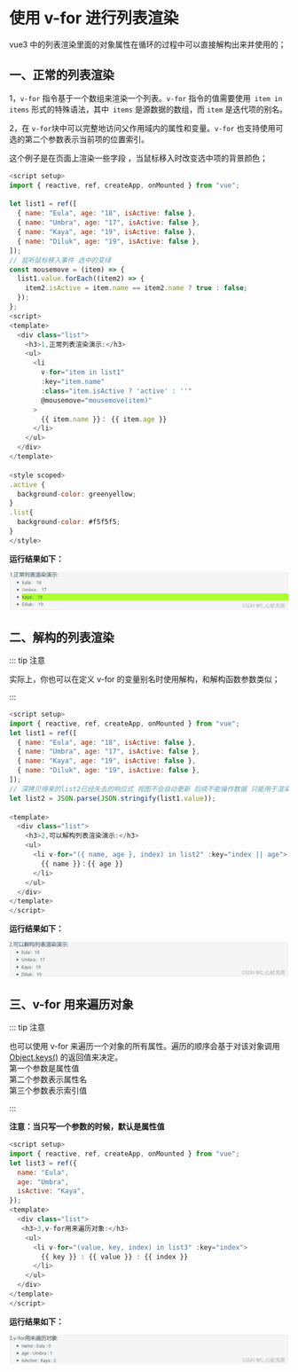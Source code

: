 # 使用 v-for 进行列表渲染

vue3 中的列表渲染里面的对象属性在循环的过程中可以直接解构出来并使用的；

## 一、正常的列表渲染

1，`v-for` 指令基于一个数组来渲染一个列表。`v-for` 指令的值需要使用` item in items` 形式的特殊语法，其中` items` 是源数据的数组，而 `item` 是迭代项的别名。

2，在 `v-for`块中可以完整地访问父作用域内的属性和变量。`v-for` 也支持使用可选的第二个参数表示当前项的位置索引。

这个例子是在页面上渲染一些字段 ，当鼠标移入时改变选中项的背景颜色；

```javascript
<script setup>
import { reactive, ref, createApp, onMounted } from "vue";

let list1 = ref([
  { name: "Eula", age: "18", isActive: false },
  { name: "Umbra", age: "17", isActive: false },
  { name: "Kaya", age: "19", isActive: false },
  { name: "Diluk", age: "19", isActive: false },
]);
// 监听鼠标移入事件 选中的变绿
const mousemove = (item) => {
  list1.value.forEach((item2) => {
    item2.isActive = item.name == item2.name ? true : false;
  });
};
<script>
<template>
  <div class="list">
    <h3>1,正常列表渲染演示:</h3>
    <ul>
      <li
        v-for="item in list1"
        :key="item.name"
        :class="item.isActive ? 'active' : ''"
        @mousemove="mousemove(item)"
      >
        {{ item.name }}： {{ item.age }}
      </li>
    </ul>
  </div>
</template>

<style scoped>
.active {
  background-color: greenyellow;
}
.list{
  background-color: #f5f5f5;
}
</style>
```

**运行结果如下：**

![在这里插入图片描述](../images/v-for.png)

## 二、解构的列表渲染

::: tip 注意

实际上，你也可以在定义 v-for 的变量别名时使用解构，和解构函数参数类似；

:::

```javascript
<script setup>
import { reactive, ref, createApp, onMounted } from "vue";
let list1 = ref([
  { name: "Eula", age: "18", isActive: false },
  { name: "Umbra", age: "17", isActive: false },
  { name: "Kaya", age: "19", isActive: false },
  { name: "Diluk", age: "19", isActive: false },
]);
// 深拷贝得来的list2已经失去的响应式 视图不会自动更新 后续不能操作数据 只能用于渲染静态视图
let list2 = JSON.parse(JSON.stringify(list1.value));

<template>
  <div class="list">
    <h3>2,可以解构列表渲染演示:</h3>
    <ul>
      <li v-for="({ name, age }, index) in list2" :key="index || age">
        {{ name }}：{{ age }}
      </li>
    </ul>
  </div>
</template>
</script>
```

**运行结果如下：**

![在这里插入图片描述](../images/v-for-1.png)

## 三、v-for 用来遍历对象

::: tip 注意

也可以使用 v-for 来遍历一个对象的所有属性。遍历的顺序会基于对该对象调用 [Object.keys()](https://developer.mozilla.org/zh-TW/docs/Web/JavaScript/Reference/Global_Objects/Object/keys) 的返回值来决定。  
第一个参数是属性值  
第二个参数表示属性名  
第三个参数表示索引值

:::

**注意：当只写一个参数的时候，默认是属性值**

```javascript
<script setup>
import { reactive, ref, createApp, onMounted } from "vue";
let list3 = ref({
  name: "Eula",
  age: "Umbra",
  isActive: "Kaya",
});
<template>
  <div class="list">
   <h3>3,v-for用来遍历对象:</h3>
    <ul>
      <li v-for="(value, key, index) in list3" :key="index">
        {{ key }} : {{ value }} : {{ index }}
      </li>
    </ul>
  </div>
</template>
</script>
```

**运行结果如下：**

![在这里插入图片描述](../images/v-for-2.png)
